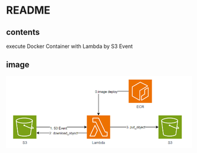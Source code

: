 # README

## contents
execute Docker Container with Lambda by S3 Event

## image
![stackimage](s3event.png "s3event")